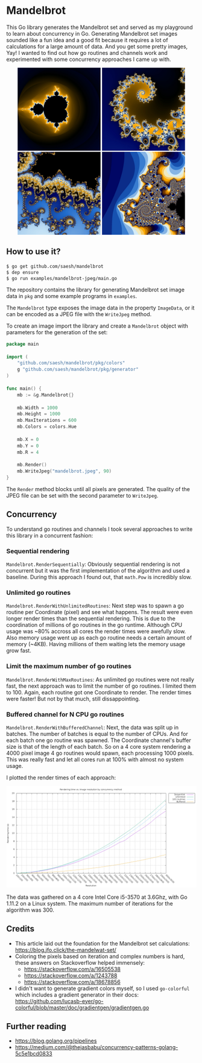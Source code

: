 # Mandelbrot

This Go library generates the Mandelbrot set and served as my playground to learn about concurrency in Go. Generating Mandelbrot set images sounded like a fun idea and a good fit because it requires a lot of calculations for a large amount of data. And you get some pretty images, Yay!
I wanted to find out how go routines and channels work and experimented with some concurrency approaches I came up with.

<p align="center">
    <img src="/assets/image01.jpeg" width="220">
    <img src="/assets/image02.jpeg" width="220">
    <img src="/assets/image03.jpeg" width="220">
    <img src="/assets/image04.jpeg" width="220">
</p>

## How to use it?

```text
$ go get github.com/saesh/mandelbrot
$ dep ensure
$ go run examples/mandelbrot-jpeg/main.go
```

The repository contains the library for generating Mandelbrot set image data in `pkg` and some example programs in `examples`.

The `Mandelbrot` type exposes the image data in the property `ImageData`, or it can be encoded as a JPEG file with the `WriteJpeg` method.

To create an image import the library and create a `Mandelbrot` object with parameters for the generation of the set:

```go
package main

import (
	"github.com/saesh/mandelbrot/pkg/colors"
	g "github.com/saesh/mandelbrot/pkg/generator"
)

func main() {
    mb := &g.Mandelbrot{}

    mb.Width = 1000
    mb.Height = 1000
    mb.MaxIterations = 600
    mb.Colors = colors.Hue

    mb.X = 0
    mb.Y = 0
    mb.R = 4

    mb.Render()
    mb.WriteJpeg("mandelbrot.jpeg", 90)
}
```

The `Render` method blocks until all pixels are generated. The quality of the JPEG file can be set with the second parameter to `WriteJpeg`.

## Concurrency

To understand go routines and channels I took several approaches to write this library in a concurrent fashion:

### Sequential rendering

`Mandelbrot.RenderSequentially`: Obviously sequential rendering is not concurrent but it was the first implementation of the algorithm and used a baseline. During this approach I found out, that `math.Pow` is incredibly
slow.

### Unlimited go routines

`Mandelbrot.RenderWithUnlimitedRoutines`: Next step was to spawn a go routine per Coordinate (pixel) and see what happens. The result were even longer render times than the sequential rendering. This is due to the coordination of millions of go routines in the go runtime. Although CPU usage was ~80% accross all cores the render times were awefully slow. Also memory usage went up as each go routine needs a certain amount of memory (~4KB). Having millions of them waiting lets the memory usage grow fast.

### Limit the maximum number of go routines

`Mandelbrot.RenderWithMaxRoutines`: As unlimited go routines were not really fast, the next approach was to limit the number of go routines. I limited them to 100. Again, each routine got one Coordinate to render. The render times were faster! But not by that much, still dissappointing.

### Buffered channel for N CPU go routines

`Mandelbrot.RenderWithBufferedChannel`: Next, the data was split up in batches. The number of batches is equal to the number of CPUs. And for each batch one go routine was spawned. The Coordinate channel's buffer size is that of the length of each batch. So on a 4 core system rendering a 4000 pixel image 4 go routines would spawn, each processing 1000 pixels. This was really fast and let all cores run at 100% with almost no system usage.

I plotted the render times of each approach:

<p align="center">
    <img src="/assets/rendering-times-chart.png">
</p>

The data was gathered on a 4 core Intel Core i5-3570 at 3.6Ghz, with Go 1.11.2 on a Linux system. The maximum number of iterations for the algorithm was 300.

## Credits

   - This article laid out the foundation for the Mandelbrot set calculations: https://blog.jfo.click/the-mandelwat-set/
   - Coloring the pixels based on iteration and complex numbers is hard, these answers on Stackoverflow helped immensely:
      - https://stackoverflow.com/a/16505538 
      - https://stackoverflow.com/a/1243788
      - https://stackoverflow.com/a/18678856
   - I didn't want to generate gradient colors myself, so I used `go-colorful` which includes a gradient generator in their docs: https://github.com/lucasb-eyer/go-colorful/blob/master/doc/gradientgen/gradientgen.go

## Further reading

   - https://blog.golang.org/pipelines
   - https://medium.com/@thejasbabu/concurrency-patterns-golang-5c5e1bcd0833
